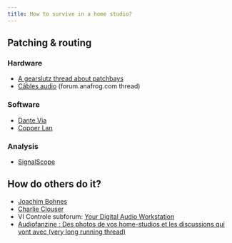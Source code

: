 ```yaml
---
title: How to survive in a home studio?
---
```


## Patching & routing

### Hardware

- [A gearslutz thread about patchbays](https://www.gearslutz.com/board/electronic-music-instruments-electronic-music-production/956767-patchbays.html)
- [Câbles audio](http://forum.anafrog.com/phpBB/viewtopic.php?f=28&t=8729) (forum.anafrog.com thread)

### Software

- [Dante Via](https://www.audinate.com/products/software/dante-via)
- [Copper Lan](http://www.copperlan.org/)

### Analysis

- [SignalScope](http://www.faberacoustical.com/apps/mac/signalscope/)

## How do others do it?

- [Joachim Bohnes](http://www.bohnes.de/)
- [Charlie Clouser](https://www.gearslutz.com/board/electronic-music-instruments-electronic-music-production/605445-nine-inch-nails-synths.html)
- VI Controle subforum: [Your Digital Audio Workstation](http://www.vi-control.net/forum/viewforum.php?f=47)
- [Audiofanzine : Des photos de vos home-studios et les discussions qui vont avec (very long running thread)](http://fr.audiofanzine.com/homestudio/forums/t.14859,des-photos-de-vos-home-studios-et-les-discussions-qui-vont-avec.html)